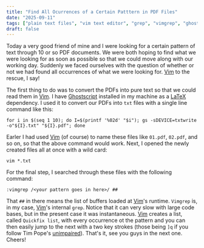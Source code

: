 ```yaml
---
title: "Find All Ocurrences of a Certain Patttern in PDF Files"
date: "2025-09-11"
tags: ["plain text files", "vim text editor", "grep", "vimgrep", "ghostscript"]
draft: false
---
```


Today a very good friend of mine and I were looking for a certain pattern of
text through 10 or so PDF documents. We were both hoping to find what we were
looking for as soon as possible so that we could move along with our working
day. Suddenly we faced ourselves with the question of whether or not we had
found all occurrences of what we were looking for. [Vim][] to the rescue, I say!

The first thing to do was to convert the PDFs into pure text so that we could
read them in [Vim][]. I have [Ghostscript][] installed in my machine as a
[LaTeX][] dependency. I used it to convert our PDFs into `txt` files with a
single line command like this:

```shell
for i in $(seq 1 10); do I=$(printf '%02d' "$i"); gs -sDEVICE=txtwrite -o"${I}.txt" "${I}.pdf"; done
```

Earler I had used [Vim][] (of course) to name these files like `01.pdf`,
`02.pdf`, and so on, so that the above command would work. Next, I opened the
newly created files all at once with a wild card:

```shell
vim *.txt
```

For the final step, I searched through these files with the following command:

```shell
:vimgrep /<your pattern goes in here>/ ##
```

That `##` in there means the list of buffers loaded at [Vim][]'s runtime.
`Vimgrep` is, in my case, [Vim][]'s internal `grep`. Notice that it can very
slow with large code bases, but in the present case it was instantaneous.
[Vim][] creates a list, called `Quickfix list`, with every occurrence ot the
pattern and you can then easily jump to the next with a two key strokes (those
being `]q` if you follow Tim Pope's [unimpaired][]). That's it, see you guys in
the next one. Cheers!

[Vim]: https://www.vim.org/
[Ghostscript]: https://www.ghostscript.com/
[LaTeX]: https://latex-projects.org/
[unimpaired]: https://github.com/tpope/vim-unimpaired
